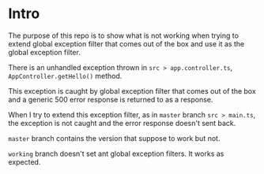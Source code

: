 # Intro

The purpose of this repo is to show what is not working when trying to extend global exception filter that comes out of the box and use it as the global exception filter.

There is an unhandled exception thrown in `src > app.controller.ts`, `AppController.getHello()` method.

This exception is caught by global exception filter that comes out of the box and a generic 500 error response is returned to as a response.

When I try to extend this exception filter, as in `master` branch `src > main.ts`, the exception is not caught and the error response doesn't sent back.

`master` branch contains the version that suppose to work but not.

`working` branch doesn't set ant global exception filters. It works as expected.